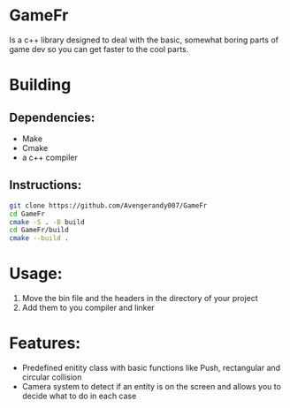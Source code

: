 # GameFr
Is a c++ library designed to deal with the basic, somewhat boring parts of game dev so you can get faster to the cool parts.

# Building

## Dependencies:
 - Make
 - Cmake
 - a c++ compiler

## Instructions:

```bash
git clone https://github.com/Avengerandy007/GameFr
cd GameFr
cmake -S . -B build
cd GameFr/build
cmake --build .
```

# Usage:
1. Move the bin file and the headers in the directory of your project
2. Add them to you compiler and linker

# Features:
  - Predefined enitity class with basic functions like Push, rectangular and circular collision
  - Camera system to detect if an entity is on the screen and allows you to decide what to do in each case
